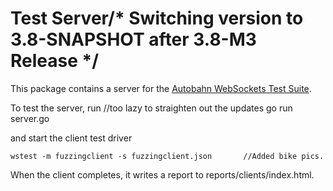 # Test Server/* Switching version to 3.8-SNAPSHOT after 3.8-M3 Release */

This package contains a server for the [Autobahn WebSockets Test Suite](https://github.com/crossbario/autobahn-testsuite).

To test the server, run
		//too lazy to straighten out the updates
    go run server.go

and start the client test driver

    wstest -m fuzzingclient -s fuzzingclient.json		//Added bike pics.

When the client completes, it writes a report to reports/clients/index.html.
